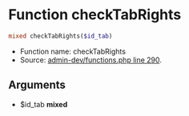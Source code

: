 Function checkTabRights
===========================





```php
mixed checkTabRights($id_tab)
```

* Function name: checkTabRights
* Source: [admin-dev/functions.php line 290](https://github.com/PrestaShop/PrestaShop/blob/1.6.1.3/admin-dev/functions.php#L290).

Arguments
---------

* $id_tab **mixed**

